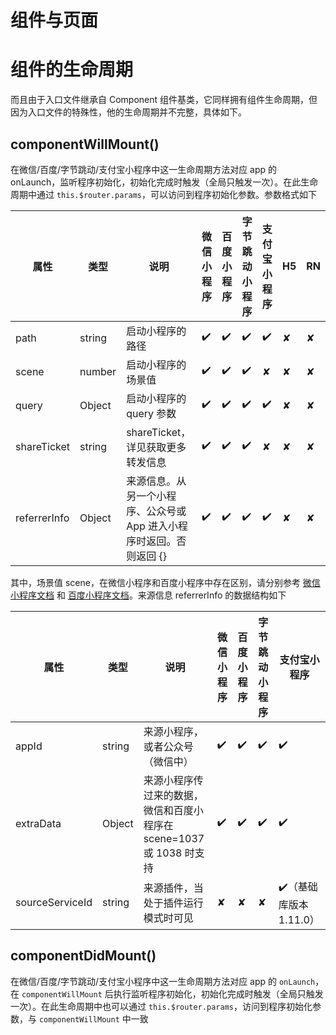 # 组件与页面

# 组件的生命周期

而且由于入口文件继承自 Component 组件基类，它同样拥有组件生命周期，但因为入口文件的特殊性，他的生命周期并不完整，具体如下。

## componentWillMount()

在微信/百度/字节跳动/支付宝小程序中这一生命周期方法对应 app 的 onLaunch，监听程序初始化，初始化完成时触发（全局只触发一次）。在此生命周期中通过 `this.$router.params`，可以访问到程序初始化参数。参数格式如下

| 属性         | 类型   | 说明                                                                 | 微信小程序 | 百度小程序 | 字节跳动小程序 | 支付宝小程序 | H5  | RN  |
| ------------ | ------ | -------------------------------------------------------------------- | ---------- | ---------- | -------------- | ------------ | --- | --- |
| path         | string | 启动小程序的路径                                                     | ✔️         | ✔️         | ✔️             | ✔️           | ✘   | ✘   |
| scene        | number | 启动小程序的场景值                                                   | ✔️         | ✔️         | ✔️             | ✘            | ✘   | ✘   |
| query        | Object | 启动小程序的 query 参数                                              | ✔️         | ✔️         | ✔️             | ✔️           | ✘   | ✘   |
| shareTicket  | string | shareTicket，详见获取更多转发信息                                    | ✔️         | ✔️         | ✔️             | ✘            | ✘   | ✘   |
| referrerInfo | Object | 来源信息。从另一个小程序、公众号或 App 进入小程序时返回。否则返回 {} | ✔️         | ✔️         | ✔️             | ✔️           | ✘   | ✘   |

其中，场景值 scene，在微信小程序和百度小程序中存在区别，请分别参考 [微信小程序文档](https://developers.weixin.qq.com/miniprogram/dev/framework/app-service/scene.html) 和 [百度小程序文档](http://smartprogram.baidu.com/docs/data/scene/)。来源信息 referrerInfo 的数据结构如下

| 属性            | 类型   | 说明                                                                 | 微信小程序 | 百度小程序 | 字节跳动小程序 | 支付宝小程序            |
| --------------- | ------ | -------------------------------------------------------------------- | ---------- | ---------- | -------------- | ----------------------- |
| appId           | string | 来源小程序，或者公众号（微信中）                                     | ✔️         | ✔️         | ✔️             | ✔️                      |
| extraData       | Object | 来源小程序传过来的数据，微信和百度小程序在 scene=1037 或 1038 时支持 | ✔️         | ✔️         | ✔️             | ✔️                      |
| sourceServiceId | string | 来源插件，当处于插件运行模式时可见                                   | ✘          | ✘          | ✘              | ✔️（基础库版本 1.11.0） |

## componentDidMount()

在微信/百度/字节跳动/支付宝小程序中这一生命周期方法对应 app 的 `onLaunch`，在 `componentWillMount` 后执行监听程序初始化，初始化完成时触发（全局只触发一次）。在此生命周期中也可以通过 `this.$router.params`，访问到程序初始化参数，与 `componentWillMount` 中一致
